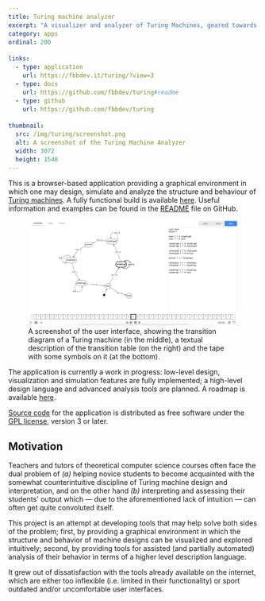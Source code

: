 ```yaml
---
title: Turing machine analyzer
excerpt: "A visualizer and analyzer of Turing Machines, geared towards teachers and students of computer science"
category: apps
ordinal: 200

links:
  - type: application
    url: https://fbbdev.it/turing/?view=3
  - type: docs
    url: https://github.com/fbbdev/turing#readme
  - type: github
    url: https://github.com/fbbdev/turing

thumbnail:
  src: /img/turing/screenshot.png
  alt: A screenshot of the Turing Machine Analyzer
  width: 3072
  height: 1548
---
```


This is a browser-based application providing a graphical environment in which
one may design, simulate and analyze the structure and behaviour of
[Turing machines](https://en.wikipedia.org/wiki/Turing_machine). A fully
functional build is available [here](https://fbbdev.it/turing/?view=3).
Useful information and examples can be found in the
[README](https://github.com/fbbdev/turing#readme) file on GitHub.

<figure>
  <img src="/img/turing/screenshot.png">
  <figcaption>
    A screenshot of the user interface, showing the transition diagram
    of a Turing machine (in the middle), a textual description of the
    transition table (on the right) and the tape with some symbols on it
    (at the bottom).
  </figcaption>
</figure>

The application is currently a work in progress: low-level design, visualization
and simulation features are fully implemented; a high-level design language and
advanced analysis tools are planned. A roadmap is available
[here](https://github.com/fbbdev/turing#roadmap).

[Source code](https://github.com/fbbdev/turing) for the application is
distributed as free software under the [GPL license](https://github.com/fbbdev/turing/blob/main/LICENSE),
version 3 or later.

## Motivation

Teachers and tutors of theoretical computer science courses often face the dual
problem of _(a)_ helping novice students to become acquainted with the somewhat
counterintuitive discipline of Turing machine design and interpretation, and on
the other hand _(b)_ interpreting and assessing their students' output which
— due to the aforementioned lack of intuition — can often get quite convoluted
itself.

This project is an attempt at developing tools that may help solve both sides
of the problem; first, by providing a graphical environment in which the
structure and behavior of machine designs can be visualized and explored
intuitively; second, by providing tools for assisted (and partially automated)
analysis of their behavior in terms of a higher level description language.

It grew out of dissatisfaction with the tools already available on the internet,
which are either too inflexible (i.e. limited in their functionality) or sport
outdated and/or uncomfortable user interfaces.
